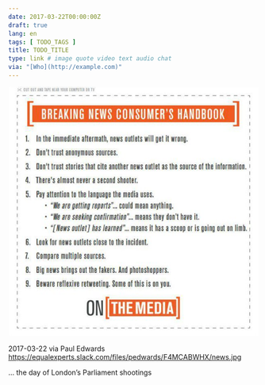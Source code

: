 ```yaml
---
date: 2017-03-22T00:00:00Z
draft: true
lang: en
tags: [ TODO_TAGS ]
title: TODO_TITLE
type: link # image quote video text audio chat
via: "[Who](http://example.com)"
---
```



![2017-03-22 via Paul Edwards](2017-03-22%20via%20Paul%20Edwards.jpeg)

2017-03-22 via Paul Edwards
https://equalexperts.slack.com/files/pedwards/F4MCABWHX/news.jpg

… the day of London’s Parliament shootings
